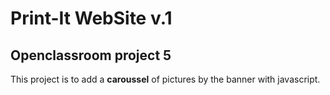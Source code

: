 # Print-It WebSite v.1



## Openclassroom project 5


This project is to add a **caroussel** of pictures by the banner with javascript.